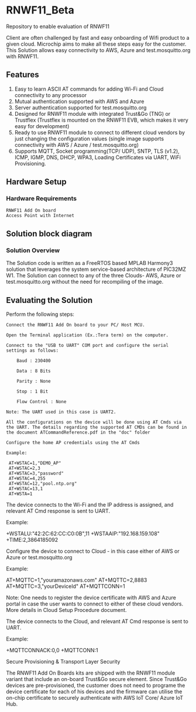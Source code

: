 # RNWF11_Beta
Repository to enable evaluation of RNWF11

Client are often challenged by fast and easy onboarding of Wifi product to a given cloud. Microchip aims to make all these steps easy for the customer. This Solution allows easy connectivity to AWS, Azure and test.mosquitto.org with RNWF11.

## Features

1. Easy to learn ASCII AT commands for adding Wi-Fi and Cloud connectivity to any processor
2. Mutual authentication supported with AWS and Azure
3. Server authentication supported for test.mosquitto.org
4. Designed for RNWF11 module with integrated Trust&Go (TNG) or Trustflex (Trustflex is mounted on the RNWF11 EVB, which makes it very easy for development)
5. Ready to use RNWF11 module to connect to different cloud vendors by just changing the configuration values (single image supports connectivity with AWS / Azure / test.mosquitto.org)
6. Supports MQTT, Socket programming(TCP/ UDP), SNTP, TLS (v1.2), ICMP, IGMP, DNS, DHCP, WPA3, Loading Certificates via UART, WiFi Provisioning.
    
## Hardware Setup
### Hardware Requirements

    RNWF11 Add On board
    Access Point with Internet

## Solution block diagram
### Solution Overview

The Solution code is written as a FreeRTOS based MPLAB Harmony3 solution that leverages the system service-based architecture of PIC32MZ W1. The Solution can connect to any of the three Clouds- AWS, Azure or test.mosquitto.org without the need for recompiling of the image.

## Evaluating the Solution

Perform the following steps:

    Connect the RNWF11 Add On board to your PC/ Host MCU.

    Open the Terminal application (Ex.:Tera term) on the computer.

    Connect to the "USB to UART" COM port and configure the serial settings as follows:

        Baud : 230400

        Data : 8 Bits

        Parity : None

        Stop : 1 Bit

        Flow Control : None

    Note: The UART used in this case is UART2.

    All the configurations on the device will be done using AT Cmds via the UART. The details regarding the supported AT CMDs can be found in the document ATCommandReference.pdf in the "doc" folder

    Configure the home AP credentials using the AT Cmds

    Example:

     AT+WSTAC=1,"DEMO_AP"
     AT+WSTAC=2,3
     AT+WSTAC=3,"password"
     AT+WSTAC=4,255
     AT+WSTAC=12,"pool.ntp.org"
     AT+WSTAC=13,1
     AT+WSTA=1

The device connects to the Wi-Fi and the IP address is assigned, and relevant AT Cmd response is sent to UART.

Example:

+WSTALU:"42:2C:62:CC:C0:0B",11
+WSTAAIP:"192.168.159.108"
+TIME:2,3864185092

Configure the device to connect to Cloud - in this case either of AWS or Azure or test.mosquitto.org

Example:

AT+MQTTC=1,"youramazonaws.com"
AT+MQTTC=2,8883
AT+MQTTC=3,"yourDeviceId"
AT+MQTTCONN=1

Note: One needs to register the device certificate with AWS and Azure portal in case the user wants to connect to either of these cloud vendors. More details in Cloud Setup Procedure document.

The device connects to the Cloud, and relevant AT Cmd response is sent to UART.

Example:

 +MQTTCONNACK:0,0
 +MQTTCONN:1

Secure Provisioning & Transport Layer Security

The RNWF11 Add On Boards kits are shipped with the RNWF11 module variant that include an on-board Trust&Go secure element. Since Trust&Go devices are pre-provisioned, the customer does not need to programe the device certificate for each of his devices and the firmware can utilise the on-chip certificate to securely authenticate with AWS IoT Core/ Azure IoT Hub.
